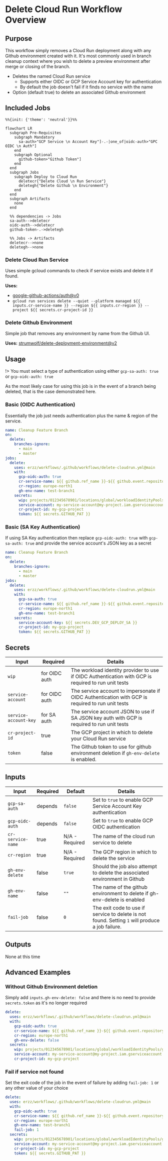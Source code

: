 # Delete Cloud Run Workflow Overview

## Purpose

This workflow simply removes a Cloud Run deployment along with any Github environment created with it. It's most commonly used in branch cleanup context where you wish to delete a preview environment after merge or closing of the branch.

- Deletes the named Cloud Run service
  - Supports either OIDC or GCP Service Account key for authentication
  - By default the job doesn't fail if it finds no service with the name
- Option (default true) to delete an associated Github environment

## Included Jobs

```mermaid
%%{init: {'theme': 'neutral'}}%%

flowchart LR
  subgraph Pre-Requisites
    subgraph Mandatory
      sa-auth>"GCP Service \n Account Key"]-.-|one_of|oidc-auth>"GPC OIDC \n Auth"]
    end
    subgraph Optional
      github-token>"Github Token"]
    end
  end
  subgraph Jobs
    subgraph Deploy to Cloud Run
      deletecr{"Delete Cloud \n Run Service"}
      deletegh{"Delete Github \n Environment"}
    end
  end
  subgraph Artifacts
    none
  end

  %% dependencies -> Jobs
  sa-auth-->deletecr
  oidc-auth-->deletecr
  github-token-.->deletegh

  %% Jobs -> Artifacts
  deletecr-->none
  deletegh-->none
```

### Delete Cloud Run Service

Uses simple gcloud commands to check if service exists and delete it if found. 

**Uses:**
  - [google-github-actions/auth@v0](https://github.com/google-github-actions/auth)
  - `gcloud run services delete --quiet --platform managed ${{ inputs.cr-service-name }} --region ${{ inputs.cr-region }} --project ${{ secrets.cr-project-id }}`

### Delete Github Environment

Simple job that removes any environment by name from the Github UI.

**Uses:** [strumwolf/delete-deployment-environment@v2](https://github.com/strumwolf/delete-deployment-environment)


## Usage

!> You must select a type of authentication using either `gcp-sa-auth: true` or `gcp-oidc-auth: true`

As the most likely case for using this job is in the event of a branch being deleted, that is the case demonstrated here.

### Basic (OIDC Authentication)

Essentially the job just needs authentication plus the name & region of the service. 

```yaml
name: Cleanup Feature Branch
on:
  delete:
    branches-ignore:
      - main
      - master
jobs:
  delete:
    uses: erzz/workflows/.github/workflows/delete-cloudrun.yml@main
    with:
      gcp-oidc-auth: true
      cr-service-name: ${{ github.ref_name }}-${{ github.event.repository.name }}
      cr-region: europe-north1
      gh-env-name: test-branch1
    secrets:
      wip: projects/012345678901/locations/global/workloadIdentityPools/github/providers/github
      service-account: my-service-account@my-project.iam.gserviceaccount.com
      cr-project-id: my-gcp-project
      token: ${{ secrets.GITHUB_PAT }}
```

### Basic (SA Key Authentication)

If using SA Key authentication then replace `gcp-oidc-auth: true` with `gcp-sa-auth: true` and provide the service account's JSON key as a secret

```yaml
name: Cleanup Feature Branch
on:
  delete:
    branches-ignore:
      - main
      - master
jobs:
  delete:
    uses: erzz/workflows/.github/workflows/delete-cloudrun.yml@main
    with:
      gcp-sa-auth: true
      cr-service-name: ${{ github.ref_name }}-${{ github.event.repository.name }}
      cr-region: europe-north1
      gh-env-name: test-branch1
    secrets:
      service-account-key: ${{ secrets.DEV_GCP_DEPLOY_SA }}
      cr-project-id: my-gcp-project
      token: ${{ secrets.GITHUB_PAT }}
```

## Secrets

| Input                 | Required      | Details                                                                                             |
| --------------------- | ------------- | --------------------------------------------------------------------------------------------------- |
| `wip`                 | for OIDC auth | The workload identity provider to use if OIDC Authentication with GCP is required to run unit tests |
| `service-account`     | for OIDC auth | The service account to impersonate if OIDC Authentication with GCP is required to run unit tests    |
| `service-account-key` | for SA auth   | The service account JSON to use if SA JSON key auth with GCP is required to run unit tests          |
| `cr-project-id`       | true          | The GCP project in which to delete your Cloud Run service                                           |
| `token`               | false         | The Github token to use for github environment deletion if `gh-env-delete` is enabled.              |

## Inputs

| Input             | Required | Default        | Details                                                                                         |
| ----------------- | -------- | -------------- | ----------------------------------------------------------------------------------------------- |
| `gcp-sa-auth`     | depends  | `false`        | Set to `true` to enable GCP Service Account Key authentication                                  |
| `gcp-oidc-auth`   | depends  | `false`        | Set to `true` to enable GCP OIDC authentication                                                 |
| `cr-service-name` | true     | N/A - Required | The name of the cloud run service to delete                                                     |
| `cr-region`       | true     | N/A - Required | The GCP region in which to delete the service                                                   |
| `gh-env-delete`   | false    | `true`         | Should the job also attempt to delete the associated environment in Github                      |
| `gh-env-name`     | false    | `""`           | The name of the github environment to delete if gh-env-delete is enabled                        |
| `fail-job`        | false    | `0`            | The exit code to use if service to delete is not found. Setting `1` will produce a job failure. |

## Outputs

None at this time

## Advanced Examples

### Without Github Environment deletion

Simply add `inputs.gh-env-delete: false` and there is no need to provide `secrets.token` as it's no longer required

```yaml
delete:
  uses: erzz/workflows/.github/workflows/delete-cloudrun.yml@main
  with:
    gcp-oidc-auth: true
    cr-service-name: ${{ github.ref_name }}-${{ github.event.repository.name }}
    cr-region: europe-north1
    gh-env-delete: false
  secrets:
    wip: projects/012345678901/locations/global/workloadIdentityPools/github/providers/github
    service-account: my-service-account@my-project.iam.gserviceaccount.com
    cr-project-id: my-gcp-project
```

### Fail if service not found

Set the exit code of the job in the event of failure by adding `fail-job: 1` or any other value of your choice

```yaml
delete:
  uses: erzz/workflows/.github/workflows/delete-cloudrun.yml@main
  with:
    gcp-oidc-auth: true
    cr-service-name: ${{ github.ref_name }}-${{ github.event.repository.name }}
    cr-region: europe-north1
    gh-env-name: test-branch1
    fail-job: 1
  secrets:
    wip: projects/012345678901/locations/global/workloadIdentityPools/github/providers/github
    service-account: my-service-account@my-project.iam.gserviceaccount.com
    cr-project-id: my-gcp-project
    token: ${{ secrets.GITHUB_PAT }}
```
